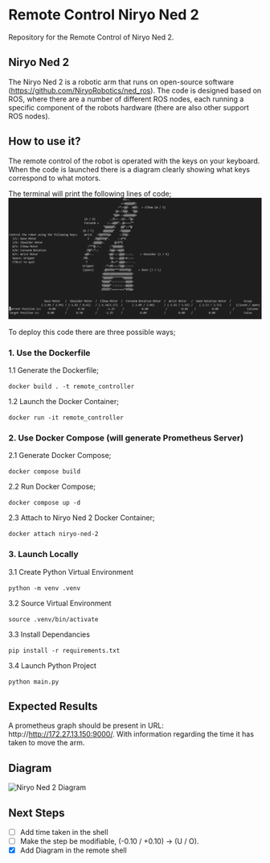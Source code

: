 # Remote Control Niryo Ned 2

Repository for the Remote Control of Niryo Ned 2. 

## Niryo Ned 2

The Niryo Ned 2 is a robotic arm that runs on open-source software (https://github.com/NiryoRobotics/ned_ros). The code is designed based on ROS, where there are a number of different ROS nodes, each running a specific component of the robots hardware (there are also other support ROS nodes).

## How to use it?

The remote control of the robot is operated with the keys on your keyboard. When the code is launched there is a diagram clearly showing what keys correspond to what motors. 

The terminal will print the following lines of code;
![Interactive Terminal](figures/Interactive_Terminal.png)

To deploy this code there are three possible ways;

### 1. Use the Dockerfile

1.1 Generate the Dockerfile;

```docker build . -t remote_controller```

1.2 Launch the Docker Container;

```docker run -it remote_controller```

### 2. Use Docker Compose (will generate Prometheus Server)

2.1 Generate Docker Compose;

```docker compose build```

2.2 Run Docker Compose;

```docker compose up -d```

2.3 Attach to Niryo Ned 2 Docker Container;

```docker attach niryo-ned-2```


### 3. Launch Locally

3.1 Create Python Virtual Environment

```python -m venv .venv```

3.2 Source Virtual Environment

```source .venv/bin/activate```

3.3 Install Dependancies

```pip install -r requirements.txt```

3.4 Launch Python Project

```python main.py```

## Expected Results

A prometheus graph should be present in URL: http://http://172.27.13.150:9000/. With information regarding the time it has taken to move the arm.

## Diagram 
![Niryo Ned 2 Diagram](figures/Diagram.png)

## Next Steps

- [ ] Add time taken in the shell
- [ ] Make the step be modifiable,  (-0.10 / +0.10) ->  (U / O).
- [x] Add Diagram in the remote shell